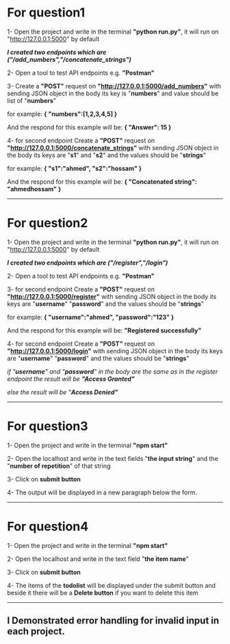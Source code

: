 # For question1

1- Open the project and write in the terminal **"python run.py"**, it will run on "http://127.0.0.1:5000" by default

**_I created two endpoints which are ("/add_numbers","/concatenate_strings")_**

2- Open a tool to test API endpoints e.g. **"Postman"**

3- Create a **"POST"** request on **"http://127.0.0.1:5000/add_numbers"** with sending JSON object in the body its key is "**numbers**" and value should be list of "**numbers**"

for example:
**{
    "numbers":[1,2,3,4,5]
}**

And the respond for this example will be: 
**{
    "Answer": 15
}**


4- for second endpoint Create a **"POST"** request on **"http://127.0.0.1:5000/concatenate_strings"** with sending JSON object in the body its keys are "**s1**" and "**s2**" and the values should be "**strings**"

for example:
**{
    "s1":"ahmed",
    "s2":"hossam"
}**

And the respond for this example will be: 
**{
    "Concatenated string": "ahmedhossam"
}**


---------------------------------------------------------------------------------------------------------------------------

# For question2

1- Open the project and write in the terminal **"python run.py"**, it will run on "http://127.0.0.1:5000" by default

**_I created two endpoints which are ("/register","/login")_**

2- Open a tool to test API endpoints e.g. **"Postman"**

3- for second endpoint Create a **"POST"** request on **"http://127.0.0.1:5000/register"** with sending JSON object in the body its keys are "**username**" "**password**" and the values should be "**strings**"

for example:
**{
    "username":"ahmed",
    "password":"123"
}**

And the respond for this example will be: 
**"Registered successfully"**

4- for second endpoint Create a **"POST"** request on **"http://127.0.0.1:5000/login"** with sending JSON object in the body its keys are "**username**" "**password**" and the values should be "**strings**"

_if "**username**" and "**password**" in the body are the same as in the register endpoint the result will be **"Access Granted"**_

_else the result will be "**Access Denied"**_

---------------------------------------------------------------------------------------------------------------------------
# For question3

1- Open the project and write in the terminal **"npm start"**

2- Open the localhost and write in the text fields "**the input string**" and the "**number of repetition**" of that string

3- Click on **submit button**

4- The output will be displayed in a new paragraph below the form.

---------------------------------------------------------------------------------------------------------------------------
# For question4

1- Open the project and write in the terminal **"npm start"**

2- Open the localhost and write in the text field "**the item name**"

3- Click on **submit button**

4- The items of the **todolist** will be displayed under the submit button and beside it there will be a **Delete button** if you want to delete this item

---------------------------------------------------------------------------------------------------------------------------
## I Demonstrated error handling for invalid input in each project.



